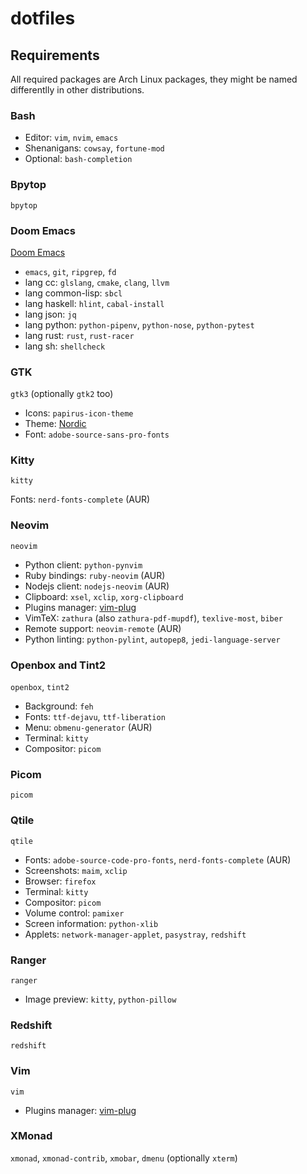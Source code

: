 # dotfiles

## Requirements

All required packages are Arch Linux packages, they might be named differentlly
in other distributions.

### Bash

- Editor: `vim`, `nvim`, `emacs`
- Shenanigans: `cowsay`, `fortune-mod`
- Optional: `bash-completion` 

### Bpytop

`bpytop`

### Doom Emacs

[Doom Emacs](https://github.com/hlissner/doom-emacs)

- `emacs`, `git`, `ripgrep`, `fd`
- lang cc: `glslang`, `cmake`, `clang`, `llvm`
- lang common-lisp: `sbcl`
- lang haskell: `hlint`, `cabal-install`
- lang json: `jq`
- lang python: `python-pipenv`, `python-nose`, `python-pytest`
- lang rust: `rust`, `rust-racer`
- lang sh: `shellcheck`

### GTK

`gtk3` (optionally `gtk2` too)

- Icons: `papirus-icon-theme`
- Theme: [Nordic](https://github.com/EliverLara/Nordic)
- Font: `adobe-source-sans-pro-fonts`

### Kitty

`kitty`

Fonts: `nerd-fonts-complete` (AUR)

### Neovim

`neovim`

- Python client: `python-pynvim`
- Ruby bindings: `ruby-neovim` (AUR)
- Nodejs client: `nodejs-neovim` (AUR)
- Clipboard: `xsel`, `xclip`, `xorg-clipboard`
- Plugins manager: [vim-plug](https://github.com/junegunn/vim-plug)
- VimTeX: `zathura` (also `zathura-pdf-mupdf`), `texlive-most`, `biber`
- Remote support: `neovim-remote` (AUR)
- Python linting: `python-pylint`, `autopep8`, `jedi-language-server`

### Openbox and Tint2

`openbox`, `tint2`

- Background: `feh`
- Fonts: `ttf-dejavu`, `ttf-liberation`
- Menu: `obmenu-generator` (AUR)
- Terminal: `kitty`
- Compositor: `picom`

### Picom

`picom`

### Qtile

`qtile`

- Fonts: `adobe-source-code-pro-fonts`, `nerd-fonts-complete` (AUR)
- Screenshots: `maim`, `xclip`
- Browser: `firefox`
- Terminal: `kitty`
- Compositor: `picom`
- Volume control: `pamixer`
- Screen information: `python-xlib`
- Applets: `network-manager-applet`, `pasystray`, `redshift`

### Ranger

`ranger`

- Image preview: `kitty`, `python-pillow`

### Redshift

`redshift`

### Vim

`vim`

- Plugins manager: [vim-plug](https://github.com/junegunn/vim-plug)

### XMonad

`xmonad`, `xmonad-contrib`, `xmobar`, `dmenu` (optionally `xterm`)

